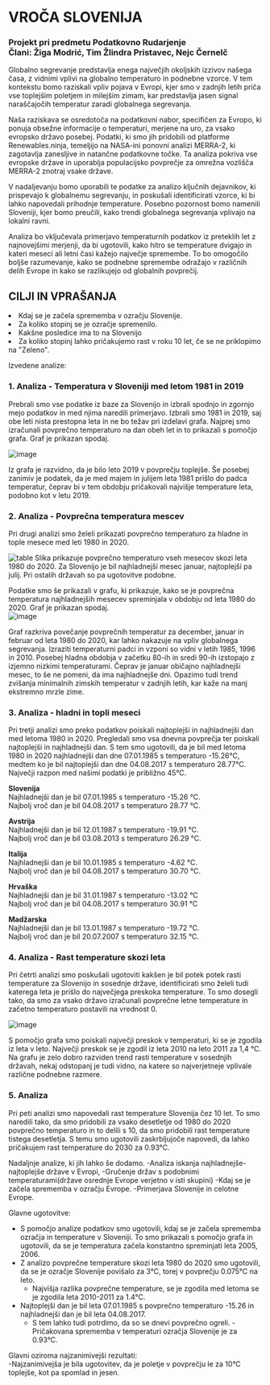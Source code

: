 # VROČA SLOVENIJA
### Projekt pri predmetu Podatkovno Rudarjenje<br>Člani: Žiga Modrić, Tim Žlindra Pristavec, Nejc Černelč

Globalno segrevanje predstavlja enega največjih okoljskih izzivov našega časa, z vidnimi vplivi na globalno temperaturo in podnebne vzorce. V tem kontekstu bomo raziskali vpliv pojava v Evropi, kjer smo v zadnjih letih priča vse toplejšim poletjem in milejšim zimam, kar predstavlja jasen signal naraščajočih temperatur zaradi globalnega segrevanja.

Naša raziskava se osredotoča na podatkovni nabor, specifičen za Evropo, ki ponuja obsežne informacije o temperaturi, merjene na uro, za vsako evropsko državo posebej. Podatki, ki smo jih pridobili od platforme Renewables.ninja, temeljijo na NASA-ini ponovni analizi MERRA-2, ki zagotavlja zanesljive in natančne podatkovne točke. Ta analiza pokriva vse evropske države in uporablja populacijsko povprečje za omrežna vozlišča MERRA-2 znotraj vsake države.

V nadaljevanju bomo uporabili te podatke za analizo ključnih dejavnikov, ki prispevajo k globalnemu segrevanju, in poskušali identificirati vzorce, ki bi lahko napovedali prihodnje temperature. Posebno pozornost bomo namenili Sloveniji, kjer bomo preučili, kako trendi globalnega segrevanja vplivajo na lokalni ravni.

Analiza bo vključevala primerjavo temperaturnih podatkov iz preteklih let z najnovejšimi merjenji, da bi ugotovili, kako hitro se temperature dvigajo in kateri meseci ali letni časi kažejo največje spremembe. To bo omogočilo boljše razumevanje, kako se podnebne spremembe odražajo v različnih delih Evrope in kako se razlikujejo od globalnih povprečij.

## CILJI IN VPRAŠANJA<br>
   <li>Kdaj se je začela sprememba v ozračju Slovenije.</li>
   <li>Za koliko stopinj se je ozračje spremenilo.</li>
   <li>Kakšne posledice ima to na Slovenijo</li>
   <li>Za koliko stopinj lahko pričakujemo rast v roku 10 let, če se ne priklopimo na "Zeleno".</li>

Izvedene analize:
### 1. Analiza - Temperatura v Sloveniji med letom 1981 in 2019
   
   Prebrali smo vse podatke iz baze za Slovenijo in izbrali spodnjo in zgornjo mejo podatkov in med njima naredili primerjavo. Izbrali smo 1981 in 2019, saj obe leti nista prestopna leta in ne bo težav pri izdelavi grafa.
   Najprej smo izračunali povprečno temperaturo na dan obeh let in to prikazali s pomočjo grafa. Graf je prikazan spodaj.
   
   ![image](https://github.com/hackecTim/PR24-ZM-TPZ-NC/assets/68116017/4e1e679e-ede6-4863-9094-4333b9b585df)

   Iz grafa je razvidno, da je bilo leto 2019 v povprečju toplejše. Še posebej zanimiv je podatek, da je med majem in julijem leta 1981 prišlo do padca temperatur, čeprav bi v tem obdobju pričakovali najvišje temperature leta, podobno kot v letu 2019.
   

### 2. Analiza - Povprečna temperatura mescev
   
   Pri drugi analizi smo želeli prikazati povprečno temperaturo za hladne in tople mesece med leti 1980 in 2020. 
   
   ![table](https://github.com/hackecTim/PR24-ZM-TPZ-NC/assets/68116017/6a3f11c5-2600-4c4a-a068-77a7a0ec2acb)
   Slika prikazuje povprečno temperaturo vseh mesecov skozi leta 1980 do 2020. Za Slovenijo je bil najhladnejši mesec januar, najtoplejši pa julij. Pri ostalih državah so pa ugotovitve podobne.

   
   Podatke smo še prikazali v grafu, ki prikazuje, kako se je povprečna temperatura najhladnejših mesecev spreminjala v obdobju od leta 1980 do 
   2020. Graf je prikazan spodaj.   
   ![image](https://github.com/hackecTim/PR24-ZM-TPZ-NC/assets/150348985/33842c6a-c645-43d3-be18-224a6c94b7ec)
   
   Graf razkriva povečanje povprečnih temperatur za december, januar in februar od leta 1980 do 2020, kar lahko nakazuje na vpliv globalnega segrevanja. Izraziti temperaturni padci in vzponi so vidni v letih 1985, 1996 in 2010. Posebej hladna obdobja v začetku 80-ih in sredi 90-ih izstopajo z izjemno nizkimi temperaturami. Čeprav je januar običajno najhladnejši mesec, to še ne pomeni, da ima najhladnejše dni. Opazimo tudi trend zvišanja minimalnih zimskih temperatur v zadnjih letih, kar kaže na manj ekstremno mrzle zime.
   
### 3. Analiza - hladni in topli meseci

   Pri tretji analizi smo preko podatkov poiskali najtoplejši in najhladnejši dan med letoma 1980 in 2020. Pregledali smo vsa dnevna povprečja ter poiskali najtoplejši in najhladnejši dan.
   S tem smo ugotovili, da je bil med letoma 1980 in 2020 najhladnejši dan dne 07.01.1985 s temperaturo -15.26°C, medtem ko je bil najtoplejši dan dne 04.08.2017 s temperaturo 
   28.77°C. Največji razpon med našimi podatki je približno 45°C.<br>

   <b>Slovenija</b><br>
   Najhladnejši dan je bil 07.01.1985 s temperaturo -15.26 °C.<br>
   Najbolj vroč dan je bil 04.08.2017 s temperaturo 28.77 °C.<br>
   
   <b>Avstrija</b><br>
   Najhladnejši dan je bil 12.01.1987 s temperaturo -19.91 °C.<br>
   Najbolj vroč dan je bil 03.08.2013 s temperaturo 26.29 °C.<br>
   
   <b>Italija</b><br>
   Najhladnejši dan je bil 10.01.1985 s temperaturo -4.62 °C.<br>
   Najbolj vroč dan je bil 04.08.2017 s temperaturo 30.70 °C.<br>

   <b>Hrvaška</b><br>
   Najhladnejši dan je bil 31.01.1987 s temperaturo -13.02 °C<br>
   Najbolj vroč dan je bil 04.08.2017 s temperaturo 30.91 °C<br>
   
   <b>Madžarska</b><br>
   Najhladnejši dan je bil 13.01.1987 s temperaturo -19.72 °C.<br>
   Najbolj vroč dan je bil 20.07.2007 s temperaturo 32.15 °C.<br>
   
### 4. Analiza - Rast temperature skozi leta
   
   Pri četrti analizi smo poskušali ugotoviti kakšen je bil potek potek rasti temperature za Slovenijo in sosednje države, identificirati smo želeli tudi katerega leta je prišlo do največjega preskoka temperature. 
   To smo dosegli tako, da smo za vsako državo izračunali povprečne letne temperature in začetno temperaturo postavili na vrednost 0.
   
   ![image](https://github.com/hackecTim/PR24-ZM-TPZ-NC/assets/68116017/61b7a9a9-5db8-45be-816a-695fc586e2d5)

   S pomočjo grafa smo poiskali največji preskok v temperaturi, ki se je zgodila iz leta v leto. Največji preskok se je zgodil iz leta 2010 na leto 
   2011 za 1,4 °C. Na grafu je zelo dobro razviden trend rasti temperature v sosednjih državah, nekaj odstopanj je tudi vidno, na katere so najverjetneje vplivale različne podnebne razmere.

   
### 5. Analiza<br>
   Pri peti analizi smo napovedali rast temperature Slovenija čez 10 let. To smo naredili tako, da smo pridobili za vsako desetletje od 1980 do 2020 povprečno temperaturo in to delili s 10, da smo pridobili rast temperature tistega 
   desetletja. S temu smo ugotovili zaskrbljujoče napovedi, da lahko pričakujem rast temperature do 2030 za 0.93°C.

Nadaljnje analize, ki jih lahko še dodamo.
-Analiza iskanja najhladnejše-najtoplejše države v Evropi,
-Gručenje držav s podobnimi temperaturami(države osrednje Evrope verjetno v isti skupini)
-Kdaj se je začela sprememba v ozračju Evrope.
-Primerjava Slovenije in celotne Evrope.
 
Glavne ugotovitve: <br>
   - S pomočjo analize podatkov smo ugotovili, kdaj se je začela sprememba ozračja in temperature v Sloveniji. To smo prikazali s pomočjo grafa in ugotovili, da se je temperatura 
     začela konstantno spreminjati leta 2005, 2006.
   - Z analizo povprečne temperature skozi leta 1980 do 2020 smo ugotovili, da se je ozračje Slovenije povišalo za 3°C, torej v povprečju 0.075°C na leto.
       - Najvišja razlika povprečne temperature, se je zgodila med letoma se je zgodila leta 2010-2011 za 1.4°C.
   - Najtoplejši dan je bil leta 07.01.1985 s povprečno temperaturo -15.26 in najhladnejši dan je bil leta 04.08.2017.
       - S tem lahko tudi potrdimo, da so se dnevi povprečno ogreli.
   -Pričakovana sprememba v temperaturi ozračja Slovenije je za 0.93°C.
   

Glavni oziroma najzanimivejši rezultati:<br>
   -Najzanimivejša je bila ugotovitev, da je poletje v povprečju le za 10°C toplejše, kot pa spomlad in jesen.






